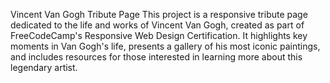 Vincent Van Gogh Tribute Page
This project is a responsive tribute page dedicated to the life and works of Vincent Van Gogh, created as part of FreeCodeCamp's Responsive Web Design Certification. It highlights key moments in Van Gogh's life, presents a gallery of his most iconic paintings, and includes resources for those interested in learning more about this legendary artist.

